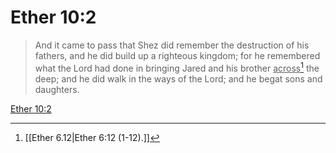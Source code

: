# Ether 10:2

> And it came to pass that Shez did remember the destruction of his fathers, and he did build up a righteous kingdom; for he remembered what the Lord had done in bringing Jared and his brother <u>across</u>[^a] the deep; and he did walk in the ways of the Lord; and he begat sons and daughters.

[Ether 10:2](https://www.churchofjesuschrist.org/study/scriptures/bofm/ether/10?lang=eng&id=p2#p2)


[^a]: [[Ether 6.12|Ether 6:12 (1-12).]]

